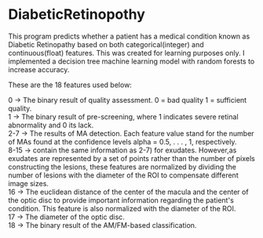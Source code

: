 # DiabeticRetinopothy
This program predicts whether a patient has a medical condition known as Diabetic Retinopathy based on both categorical(integer) and continuous(float) features. This was created for learning purposes only. I implemented a decision tree machine learning model with random forests to increase accuracy.


These are the 18 features used below: <br/>

0 -> The binary result of quality assessment. 0 = bad quality 1 = sufficient quality.<br/>
1 -> The binary result of pre-screening, where 1 indicates severe retinal abnormality and 0 its lack. <br/>
2-7 -> The results of MA detection. Each feature value stand for the number of MAs found at the confidence levels alpha = 0.5, . . . , 1, respectively.<br/>
8-15 -> contain the same information as 2-7) for exudates. However,as exudates are represented by a set of points rather than the number of pixels constructing the lesions, these features are normalized by dividing the number of lesions with the diameter of the ROI to compensate different image sizes.<br/>
16 -> The euclidean distance of the center of the macula and the center of the optic disc to provide important information regarding the patient's condition. This feature is also normalized with the diameter of the ROI.<br/>
17 -> The diameter of the optic disc.<br/>
18 -> The binary result of the AM/FM-based classification. <br/>

